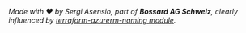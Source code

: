 

*Made with ❤️ by Sergi Asensio, part of **Bossard AG Schweiz**, clearly influenced by [terraform-azurerm-naming module](https://github.com/Azure/terraform-azurerm-naming).*
